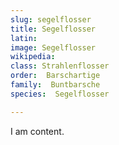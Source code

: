 ```yaml
---
slug: segelflosser
title: Segelflosser
latin:
image: Segelflosser
wikipedia: 
class: Strahlenflosser
order:  Barschartige
family:  Buntbarsche
species:  Segelflosser

---
```


I am content.
